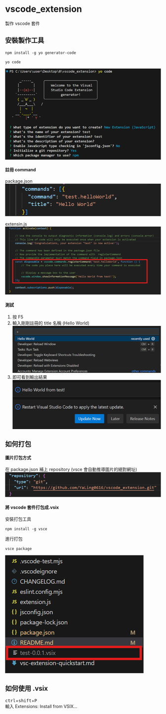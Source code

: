 # vscode_extension
製作 vscode 套件

## 安裝製作工具
```
npm install -g yo generator-code
```

```
yo code
```
![這是圖片](/assets/img/yo_code.png)

#### 註冊 command
package.json  
![這是圖片](/assets/img/package.json.png)

extensin.js  
![這是圖片](/assets/img/extension.js.png)

#### 測試
1. 按 F5
2. 輸入剛剛註冊的 title 名稱 (Hello World)
![這是圖片](/assets/img/command.png)
3. 即可看到輸出結果
![這是圖片](/assets/img/result.png)

## 如何打包
#### 圖片打包方式
在 package.json 補上 repository (vsce 會自動推導圖片的絕對網址)
![這是圖片](/assets/img/repository.png)

#### 將 vscode 套件打包成.vsix
安裝打包工具
```
npm install -g vsce
```
進行打包
```
vsce package
```
![這是圖片](/assets/img/test.vsix.png)

## 如何使用 .vsix 
<kbd>ctrl</kbd>+<kbd>shift</kbd>+<kbd>P</kbd>
<br>
輸入 Extensions: Install from VSIX...
